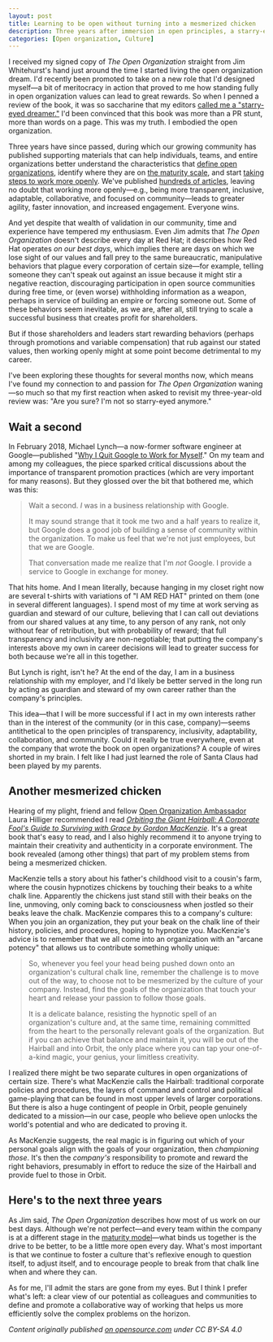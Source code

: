 ```yaml
---
layout: post
title: Learning to be open without turning into a mesmerized chicken
description: Three years after immersion in open principles, a starry-eyed dreamer contemplates the limits of being a steward for organizational culture.
categories: [Open organization, Culture]
---
```


I received my signed copy of _The Open Organization_ straight from Jim Whitehurst's hand just around the time I started living the open organization dream. I'd recently been promoted to take on a new role that I'd designed myself—a bit of meritocracy in action that proved to me how standing fully in open organization values can lead to great rewards. So when I penned a review of the book, it was so saccharine that my editors [called me a "starry-eyed dreamer."](/starry-eyed-dreamer/) I'd been convinced that this book was more than a PR stunt, more than words on a page. This was my truth. I embodied the open organization.

Three years have since passed, during which our growing community has published supporting materials that can help individuals, teams, and entire organizations better understand the characteristics that [define open organizations](https://opensource.com/open-organization/resources/open-org-definition), identify where they are on [the maturity scale](https://opensource.com/open-organization/resources/open-org-maturity-model), and start [taking steps to work more openly](https://opensource.com/open-organization/resources/workbook). We've published [hundreds of articles](https://opensource.com/open-organization), leaving no doubt that working more openly—e.g., being more transparent, inclusive, adaptable, collaborative, and focused on community—leads to greater agility, faster innovation, and increased engagement. Everyone wins.

And yet despite that wealth of validation in our community, time and experience have tempered my enthusiasm. Even Jim admits that _The Open Organization_ doesn't describe every day at Red Hat; it describes how Red Hat operates _on our best days_, which implies there are days on which we lose sight of our values and fall prey to the same bureaucratic, manipulative behaviors that plague every corporation of certain size—for example, telling someone they can't speak out against an issue because it might stir a negative reaction, discouraging participation in open source communities during free time, or (even worse) withholding information as a weapon, perhaps in service of building an empire or forcing someone out. Some of these behaviors seem inevitable, as we are, after all, still trying to scale a successful business that creates profit for shareholders.

But if those shareholders and leaders start rewarding behaviors (perhaps through promotions and variable compensation) that rub against our stated values, then working openly might at some point become detrimental to my career.

I've been exploring these thoughts for several months now, which means I've found my connection to and passion for _The Open Organization_ waning—so much so that my first reaction when asked to revisit my three-year-old review was: "Are you sure? I'm not so starry-eyed anymore."

## Wait a second

In February 2018, Michael Lynch—a now-former software engineer at Google—published "[Why I Quit Google to Work for Myself](https://mtlynch.io/why-i-quit-google/)." On my team and among my colleagues, the piece sparked critical discussions about the importance of transparent promotion practices (which are very important for many reasons). But they glossed over the bit that bothered me, which was this:

> Wait a second. _I_ was in a business relationship with Google.
> 
> It may sound strange that it took me two and a half years to realize it, but Google does a good job of building a sense of community within the organization. To make us feel that we're not just employees, but that we are Google.
> 
> That conversation made me realize that I'm _not_ Google. I provide a service to Google in exchange for money.

That hits home. And I mean literally, because hanging in my closet right now are several t-shirts with variations of "I AM RED HAT" printed on them (one in several different languages). I spend most of my time at work serving as guardian and steward of our culture, believing that I can call out deviations from our shared values at any time, to any person of any rank, not only without fear of retribution, but with probability of reward; that full transparency and inclusivity are non-negotiable; that putting the company's interests above my own in career decisions will lead to greater success for both because we're all in this together.

But Lynch is right, isn't he? At the end of the day, I am in a business relationship with my employer, and I'd likely be better served in the long run by acting as guardian and steward of my own career rather than the company's principles.

This idea—that I will be more successful if I act in my own interests rather than in the interest of the community (or in this case, company)—seems antithetical to the open principles of transparency, inclusivity, adaptability, collaboration, and community. Could it really be true everywhere, even at the company that wrote the book on open organizations? A couple of wires shorted in my brain. I felt like I had just learned the role of Santa Claus had been played by my parents.

## Another mesmerized chicken

Hearing of my plight, friend and fellow [Open Organization Ambassador](https://opensource.com/open-organization/resources/meet-ambassadors) Laura Hilliger recommended I read _[Orbiting the Giant Hairball: A Corporate Fool's Guide to Surviving with Grace by Gordon MacKenzie](https://www.amazon.com/Orbiting-Giant-Hairball-Corporate-Surviving/dp/0670879835/)_. It's a great book that's easy to read, and I also highly recommend it to anyone trying to maintain their creativity and authenticity in a corporate environment. The book revealed (among other things) that part of my problem stems from being a mesmerized chicken.

MacKenzie tells a story about his father's childhood visit to a cousin's farm, where the cousin hypnotizes chickens by touching their beaks to a white chalk line. Apparently the chickens just stand still with their beaks on the line, unmoving, only coming back to consciousness when jostled so their beaks leave the chalk. MacKenzie compares this to a company's culture: When you join an organization, they put your beak on the chalk line of their history, policies, and procedures, hoping to hypnotize you. MacKenzie's advice is to remember that we all come into an organization with an "arcane potency" that allows us to contribute something wholly unique:

> So, whenever you feel your head being pushed down onto an organization's cultural chalk line, remember the challenge is to move out of the way, to choose not to be mesmerized by the culture of your company. Instead, find the goals of the organization that touch your heart and release your passion to follow those goals.
> 
> It is a delicate balance, resisting the hypnotic spell of an organization's culture and, at the same time, remaining committed from the heart to the personally relevant goals of the organization. But if you can achieve that balance and maintain it, you will be out of the Hairball and into Orbit, the only place where you can tap your one-of-a-kind magic, your genius, your limitless creativity.

I realized there might be two separate cultures in open organizations of certain size. There's what MacKenzie calls the Hairball: traditional corporate policies and procedures, the layers of command and control and political game-playing that can be found in most upper levels of larger corporations. But there is also a huge contingent of people in Orbit, people genuinely dedicated to a mission—in our case, people who believe open unlocks the world's potential and who are dedicated to proving it.

As MacKenzie suggests, the real magic is in figuring out which of your personal goals align with the goals of your organization, then _championing those_. It's then the _company's_ responsibility to promote and reward the right behaviors, presumably in effort to reduce the size of the Hairball and provide fuel to those in Orbit.

## Here's to the next three years

As Jim said, _The Open Organization_ describes how most of us work on our best days. Although we're not perfect—and every team within the company is at a different stage in the [maturity model](https://opensource.com/open-organization/resources/open-org-maturity-model)—what binds us together is the drive to be better, to be a little more open every day. What's most important is that we continue to foster a culture that's reflexive enough to question itself, to adjust itself, and to encourage people to break from that chalk line when and where they can.

As for me, I'll admit the stars are gone from my eyes. But I think I prefer what's left: a clear view of our potential as colleagues and communities to define and promote a collaborative way of working that helps us more efficiently solve the complex problems on the horizon.

_Content originally published [on opensource.com](https://opensource.com/open-organization/18/6/limits-of-open-steward) under CC BY-SA 4.0_
